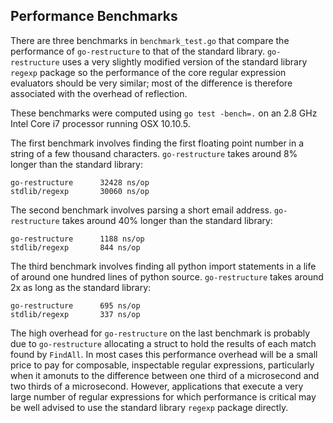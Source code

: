 ## Performance Benchmarks

There are three benchmarks in `benchmark_test.go` that compare the performance of `go-restructure` to that of the standard library. `go-restructure` uses a very slightly modified version of the standard library `regexp` package so the performance of the core regular expression evaluators should be very similar; most of the difference is therefore associated with the overhead of reflection.

These benchmarks were computed using `go test -bench=.` on an 2.8 GHz Intel Core i7 processor running OSX 10.10.5.

The first benchmark involves finding the first floating point number in a string of a few thousand characters. `go-restructure` takes around 8% longer than the standard library:

```
go-restructure		32428 ns/op
stdlib/regexp		30060 ns/op
```

The second benchmark involves parsing a short email address. `go-restructure` takes around 
40% longer than the standard library:

```
go-restructure		1188 ns/op
stdlib/regexp		844 ns/op
```

The third benchmark involves finding all python import statements in a life of around one hundred lines of python source. `go-restructure` takes around 2x as long as the standard library:

```
go-restructure		695 ns/op
stdlib/regexp		337 ns/op
```

The high overhead for `go-restructure` on the last benchmark is probably due to `go-restructure` allocating a struct to hold the results of each match found by `FindAll`. In most cases this performance overhead will be a small price to pay for composable, inspectable regular expressions, particularly when it amonuts to the difference between one third of a microsecond and two thirds of a microsecond. However, applications that execute a very large number of regular expressions for which performance is critical may be well advised to use the standard library `regexp` package directly.
